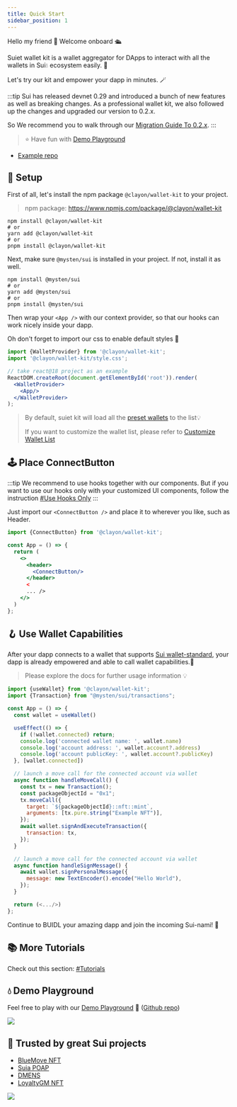```yaml
---
title: Quick Start
sidebar_position: 1
---
```


Hello my friend 👋 Welcome onboard 🛳

Suiet wallet kit is a wallet aggregator for DApps to interact with all the wallets in Sui💧 ecosystem easily. 🥳

Let's try our kit and empower your dapp in minutes. 🪄

:::tip
Sui has released devnet 0.29 and introduced a bunch of new features as well as breaking changes. 
As a professional wallet kit, we also followed up the changes and upgraded our version to 0.2.x.

So We recommend you to walk through our [Migration Guide To 0.2.x](/docs/migration/upgradeTo0.2.x).
:::

> ⭐️ Have fun with [Demo Playground](https://wallet-kit-demo.vercel.app/)

+ [Example repo](https://github.com/clayon/wallet-kit/tree/main/examples/with-vite)

## 🔨 Setup

First of all, let's install the npm package `@clayon/wallet-kit` to your project.

> npm package: https://www.npmjs.com/package/@clayon/wallet-kit

```shell
npm install @clayon/wallet-kit
# or
yarn add @clayon/wallet-kit
# or
pnpm install @clayon/wallet-kit
```

Next, make sure `@mysten/sui` is installed in your project. If not, install it as well.

```shell
npm install @mysten/sui
# or
yarn add @mysten/sui
# or
pnpm install @mysten/sui
```

Then wrap your `<App />` with our context provider, so that our hooks can work nicely inside your dapp.

Oh don't forget to import our css to enable default styles 🎨

```jsx
import {WalletProvider} from '@clayon/wallet-kit';
import '@clayon/wallet-kit/style.css';

// take react@18 project as an example
ReactDOM.createRoot(document.getElementById('root')).render(
  <WalletProvider>
    <App/>
  </WalletProvider>
);
```

> By default, suiet kit will load all the [preset wallets](./CanIUse#preset-wallets) to the list💡 
> 
> If you want to customize the wallet list, please refer to [Customize Wallet List](./tutorial/customize-wallet-list)

## 🕹 Place ConnectButton

:::tip
We recommend to use hooks together with our components. But if you want to use our hooks only with your customized UI
components, follow the instruction [#Use Hooks Only](/docs/tutorial/hooks-only)
:::

Just import our `<ConnectButton />` and place it to wherever you like, such as Header.

```jsx
import {ConnectButton} from '@clayon/wallet-kit';

const App = () => {
  return (
    <>
      <header>
        <ConnectButton/>
      </header>
      <
      ... />
    </>
  )
};
```

## 🪝 Use Wallet Capabilities

After your dapp connects to a wallet that
supports [Sui wallet-standard](https://github.com/MystenLabs/sui/tree/main/sdk/wallet-adapter/wallet-standard),
your dapp is already empowered and able to call wallet capabilities.🎉

> Please explore the docs for further usage information 💡

```jsx
import {useWallet} from '@clayon/wallet-kit';
import {Transaction} from "@mysten/sui/transactions";

const App = () => {
  const wallet = useWallet()

  useEffect(() => {
    if (!wallet.connected) return;
    console.log('connected wallet name: ', wallet.name)
    console.log('account address: ', wallet.account?.address)
    console.log('account publicKey: ', wallet.account?.publicKey)
  }, [wallet.connected])

  // launch a move call for the connected account via wallet
  async function handleMoveCall() {
    const tx = new Transaction();
    const packageObjectId = "0x1";
    tx.moveCall({
      target: `${packageObjectId}::nft::mint`,
      arguments: [tx.pure.string("Example NFT")],
    });
    await wallet.signAndExecuteTransaction({
      transaction: tx,
    });
  }

  // launch a move call for the connected account via wallet
  async function handleSignMessage() {
    await wallet.signPersonalMessage({
      message: new TextEncoder().encode("Hello World"),
    });
  }

  return (<.../>)
};
```

Continue to BUIDL your amazing dapp and join the incoming Sui-nami! 🌊

## 📚 More Tutorials

Check out this section: [#Tutorials](/docs/category/tutorials)

## 💧 Demo Playground

Feel free to play with our [Demo Playground](https://wallet-kit-demo.vercel.app)
🔗 ([Github repo](https://github.com/clayon/wallet-kit/tree/main/examples/with-vite))

<img src="/img/integration-example.jpg" />

## 🤝 Trusted by great Sui projects

- [BlueMove NFT](https://sui.bluemove.net/)
- [Suia POAP](https://suia.io/)
- [DMENS](https://dmens-app.coming.chat/explore)
- [LoyaltyGM NFT](https://www.loyaltygm.com/)

<img src="/img/trustedby.png" />

